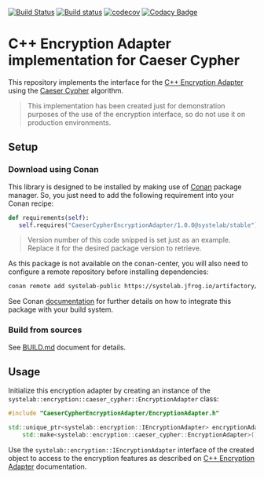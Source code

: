 [![Build Status](https://travis-ci.org/systelab/cpp-caeser-cypher-encryption-adapter.svg?branch=master)](https://travis-ci.org/systelab/cpp-caeser-cypher-encryption-adapter)
[![Build status](https://ci.appveyor.com/api/projects/status/qdrjivrs26gf46lo?svg=true)](https://ci.appveyor.com/project/systelab/cpp-caeser-cypher-encryption-adapter)
[![codecov](https://codecov.io/gh/systelab/cpp-caeser-cypher-encryption-adapter/branch/master/graph/badge.svg)](https://codecov.io/gh/systelab/cpp-caeser-cypher-encryption-adapter)
[![Codacy Badge](https://app.codacy.com/project/badge/Grade/170a7a69e61e45ba8924f5cf13d97ea8)](https://www.codacy.com/gh/systelab/cpp-caeser-cypher-encryption-adapter/dashboard?utm_source=github.com&amp;utm_medium=referral&amp;utm_content=systelab/cpp-caeser-cypher-encryption-adapter&amp;utm_campaign=Badge_Grade)


# C++ Encryption Adapter implementation for Caeser Cypher

This repository implements the interface for the [C++ Encryption Adapter](https://github.com/systelab/cpp-encryption-adapter) using the [Caeser Cypher](https://en.wikipedia.org/wiki/Caesar_cipher) algorithm.

> This implementation has been created just for demonstration purposes of the use of the encryption interface, so do not use it on production environments.


## Setup

### Download using Conan

This library is designed to be installed by making use of [Conan](https://conan.io/) package manager. So, you just need to add the following requirement into your Conan recipe:

```python
def requirements(self):
   self.requires("CaeserCypherEncryptionAdapter/1.0.0@systelab/stable")
```

> Version number of this code snipped is set just as an example. Replace it for the desired package version to retrieve.

As this package is not available on the conan-center, you will also need to configure a remote repository before installing dependencies:

```bash
conan remote add systelab-public https://systelab.jfrog.io/artifactory/api/conan/cpp-conan-production-local
```

See Conan [documentation](https://docs.conan.io/en/latest/) for further details on how to integrate this package with your build system.

### Build from sources

See [BUILD.md](BUILD.md) document for details.


## Usage

Initialize this encryption adapter by creating an instance of the `systelab::encryption::caeser_cypher::EncryptionAdapter` class:

```cpp
#include "CaeserCypherEncryptionAdapter/EncryptionAdapter.h"

std::unique_ptr<systelab::encryption::IEncryptionAdapter> encryptionAdapter =
    std::make<systelab::encryption::caeser_cypher::EncryptionAdapter>();
```

Use the `systelab::encryption::IEncryptionAdapter` interface of the created object to access to the encryption features as described on [C++ Encryption Adapter](https://github.com/systelab/cpp-encryption-adapter) documentation.
